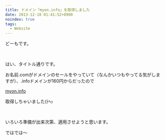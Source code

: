 ```yaml
---
title: ドメイン「myon.info」を取得しました
date: 2013-12-18 01:41:52+0900
noindex: true
tags:
  - Website
---
```

どーもです。

&nbsp;

はい、タイトル通りです。

お名前.comがドメインのセールをやっていて（なんかいつもやってる気がしますが）、.infoドメインが160円からだったので

<span class="fontsize7"><a href="http://myon.info/">myon.info</a></span>

取得しちゃいました(ﾃﾍｯ

&nbsp;

いろいろ準備が出来次第、適用させようと思います。

ではでは〜
